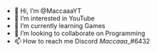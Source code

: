 - 👋 Hi, I’m @MaccaaaYT
- 👀 I’m interested in YouTube
- 🌱 I’m currently learning Games
- 💞️ I’m looking to collaborate on Programming 
- 📫 How to reach me Discord _Maccaaa__#6432

<!---
MaccaaaYT/MaccaaaYT is a ✨ special ✨ repository because its `README.md` (this file) appears on your GitHub profile.
You can click the Preview link to take a look at your changes.
--->
